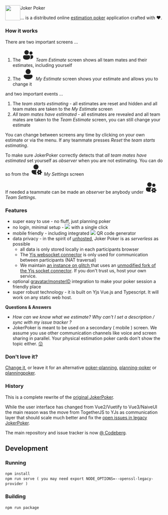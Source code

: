 ## <img src="https://codeberg.org/culmat/joker-poker/raw/branch/main/public/joker-poker-logo.svg" align="left" height="48" width="48" >
Joker Poker

... is a distributed online [estimation poker](https://en.wikipedia.org/wiki/Planning_poker) application crafted with ❤️.

### How it works

There are two important screens ...

1) The ![](https://raw.githubusercontent.com/microsoft/fluentui-system-icons/master/assets/People/SVG/ic_fluent_people_20_filled.svg) _Team Estimate_ screen shows all team mates and their estimates, including yourself
1) The ![](https://raw.githubusercontent.com/microsoft/fluentui-system-icons/master/assets/Person/SVG/ic_fluent_person_20_filled.svg) _My Estimate_ screen shows your estimate and allows you to change it

and two important events ...

1) The _team starts estimating_ - all estimates are reset and hidden and all team mates are taken to the _My Estimate_ screen
1) _All team mates have estimated_ - all estimates are revealed and all team mates are taken to the _Team Estimate_ screen, you can still change your estimate
 
You can change between screens any time by clicking on your own estimate or via the menu.
If any teammate presses _Reset_ the _team starts estimating_.

To make sure JokerPoker correctly detects that _all team mates have estimated_ set yourself as _observer_ when you are not estimating. You can do so from the ![](https://raw.githubusercontent.com/microsoft/fluentui-system-icons/master/assets/Person%20Settings/SVG/ic_fluent_person_settings_20_filled.svg) _My Settings_ screen

If needed a teammate can be made an _observer_ be anybody under ![](https://raw.githubusercontent.com/microsoft/fluentui-system-icons/master/assets/People%20Settings/SVG/ic_fluent_people_settings_20_filled.svg) _Team Settings_. 

### Features

 * super easy to use - no fluff, just planning poker
 * no login, minimal setup - <a href="https://joker-poker.onrender.com/"><img src="https://dabuttonfactory.com/button.png?t=create+a+team&f=Ubuntu&ts=14&tc=fff&hp=16&vp=5&c=6&bgt=unicolored&bgc=2ea44f&be=1"></a> with a single click
 * mobile friendly - including integrated ![](https://raw.githubusercontent.com/Templarian/MaterialDesign-SVG/master/svg/qrcode.svg) QR code generator 
 * data privacy - in the spirit of [unhosted](https://unhosted.org/), Joker Poker is as *serverless* as possible
   * all data is only stored locally in each participants browser
   * The [Yjs websocket connector](https://docs.yjs.dev/ecosystem/connection-provider/y-websocket) is only used for communication between participants (NAT traversal)
   * We maintain [an instance on glitch ](https://glitch.com/edit/#!/private-mango-chili) that uses an [unmodified fork of the Yjs socket connector](https://github.com/culmat/y-websocket). If you don't trust us, host your own service.
 * optional [gravatar/monsterID](https://gravatar.com/) integration to make your poker session a friendly place
 * super robust technology - it is built on Yjs Vue.js and Typescript. It will work on any static web host. 

**Questions & Answers**

 * _How can we know what we estimate? Why can't I set a description / sync with my issue tracker <XYZ>?_ 
 * JokerPoker is meant to be used on a secondary ( mobile ) screen. We assume you use other communication channels like voice and screen sharing in parallel. Your physical estimation poker cards don't show the topic either. [😗](https://en.wikipedia.org/wiki/KISS_principle)

### Don't love it?

[Change it](https://codeberg.org/culmat/joker-poker/issues), or leave it for an alternative [poker-planning](https://github.com/topics/poker-planning), [planning-poker](https://github.com/topics/planning-poker) or [planningpoker](https://github.com/topics/planningpoker).

### History

This is a complete rewrite of the [original JokerPoker](https://github.com/culmat/joker-poker).

While the user interface has changed from Vue2/Vuetify to Vue3/NaiveUI the main reason was the move from TogetherJS to YJs as communication layer that should scale much better and fix the [open issues in legacy JokerPoker](https://github.com/culmat/joker-poker/issues).

The main repository and issue tracker is now  [@ Codeberg](https://codeberg.org/culmat/joker-poker/).

## Development

### Running

    npm install
    npm run serve ( you may need export NODE_OPTIONS=--openssl-legacy-provider )

### Building

    npm run package
